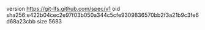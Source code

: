version https://git-lfs.github.com/spec/v1
oid sha256:e422b04cec2e97f03b050a344c5cfe9309836570bb2f3a21b9c3fe6d68a23cbb
size 5683
